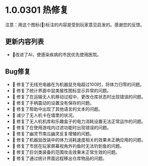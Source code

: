 # 1.0.0301 热修复

注意：用这个图标(💌)标注的内容是受到玩家意见启发的。感谢您的反馈。

## 更新内容列表

- 💌改进了AI，使感染疾病的市民优先使用医院。

## Bug修复

- 💌 修复了无线充电器在为机器鼠充电超过100时，将体力归零的问题。
- 💌 修复了统计界面中鼠类属性图标显示异常的问题。
- 💌 修复了在运输无人机移动过程中，更改仓库状态时出现错误的问题。
- 💌 修复了手柄震动的设置没有保存的问题。
- 💌 修复了帮助中出现了其他语言的文本的问题。
- 💌 减少了无人机卡在墙里的状况。
- 💌 修复了无人机机库和乐趣盒子的电力消耗设置无法正常运作的问题。
- 💌 修复了在使用游戏内过滤功能时出现错误的问题。
- 💌 修复了幽灵节南瓜幽灵反复增殖的问题。
- 💌 修复了机器鼠改装中的体力消耗速度相关的效果未正确应用的问题。
- 💌 修复了市民在玩家屏幕视角外钓鱼时无法钓到鱼的问题。
- 💌 修复了巨剑类装备的范围攻击效果未正常生效的问题。
- 💌 修复了通过统计界面远程移出仓库物品的问题。
